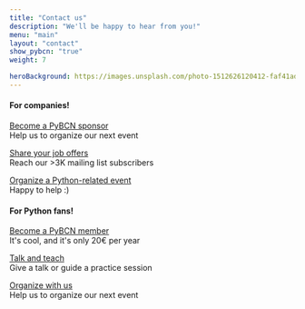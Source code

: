 ```yaml
---
title: "Contact us"
description: "We'll be happy to hear from you!"
menu: "main"
layout: "contact"
show_pybcn: "true"
weight: 7

heroBackground: https://images.unsplash.com/photo-1512626120412-faf41adb4874?ixlib=rb-1.2.1&auto=format&fit=crop&w=1500&q=80
---
```


<div class="col-md-4">
    <div class="bordered_col">
        <h4><i class="fas fa-briefcase"></i> For companies!</h4>
        <p><a class="font-weight-bold" href="/pybcn_association/sponsor-us"><i class="fas fa-chevron-right"></i> Become a PyBCN sponsor</a><br/>Help us to organize our next event</p>
        <p><a class="font-weight-bold" href="/pybcn_association/job-offers"><i class="fas fa-chevron-right"></i> Share your job offers</a><br/>Reach our >3K mailing list subscribers</p>
        <p><a class="font-weight-bold" href="/pybcn_association/promote-your-event"><i class="fas fa-chevron-right"></i> Organize a Python-related event</a><br/>Happy to help :)</a></p>
    </div>
</div>
<div class="col-md-4">
    <div class="bordered_col">
        <h4><i class="fas fa-users"></i> For Python fans!</h4>
        <p><a class="font-weight-bold" href="/pybcn_association/membership"><i class="fas fa-chevron-right"></i> Become a PyBCN member</a><br/>It's cool, and it's only 20€ per year</p> 
        <p><a class="font-weight-bold" href="/pybcn_association/propose-a-talk"><i class="fas fa-chevron-right"></i> Talk and teach </a><br/>Give a talk or guide a practice session</p>
        <p><a class="font-weight-bold" href="/pybcn_association/organize-with-us"><i class="fas fa-chevron-right"></i> Organize with us</a><br/>Help us to organize our next event</p>
    </div>
</div>

